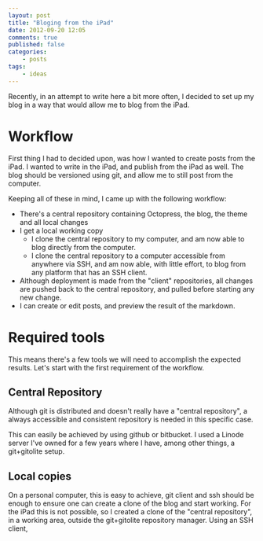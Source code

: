 ```yaml
---
layout: post
title: "Bloging from the iPad"
date: 2012-09-20 12:05
comments: true
published: false
categories: 
    - posts
tags:
    - ideas
---
```


Recently, in an attempt to write here a bit more often, I decided to set up my blog in a way that would allow me to blog from the iPad.

# Workflow

First thing I had to decided upon, was how I wanted to create posts from the iPad. I wanted to write in the iPad, and publish from the iPad as well. The blog should be versioned using git, and allow me to still post from the computer.

Keeping all of these in mind, I came up with the following workflow:

* There's a central repository containing Octopress, the blog, the theme and all local changes
* I get a local working copy
  * I clone the central repository to my computer, and am now able to blog directly from the computer.
  * I clone the central repository to a computer accessible from anywhere via SSH, and am now able, with little effort, to blog from any platform that has an SSH client.
* Although deployment is made from the "client" repositories, all changes are pushed back to the central repository, and pulled before starting any new change.
* I can create or edit posts, and preview the result of the markdown.

# Required tools

This means there's a few tools we will need to accomplish the expected results.
Let's start with the first requirement of the workflow.

## Central Repository

Although git is distributed and doesn't really have a "central repository", a always accessible and consistent repository is needed in this specific case.

This can easily be achieved by using github or bitbucket. I used a Linode server I've owned for a few years where I have, among other things, a git+gitolite setup.

## Local copies

On a personal computer, this is easy to achieve, git client and ssh should be enough to ensure one can create a clone of the blog and start working.
For the iPad this is not possible, so I created a clone of the "central repository", in a working area, outside the git+gitolite repository manager.
Using an SSH client,
